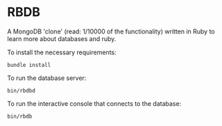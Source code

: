 # RBDB

A MongoDB 'clone' (read: 1/10000 of the functionality) written in Ruby to learn more about databases and ruby.

To install the necessary requirements:

    bundle install

To run the database server:

    bin/rbdbd

To run the interactive console that connects to the database:

    bin/rbdb




